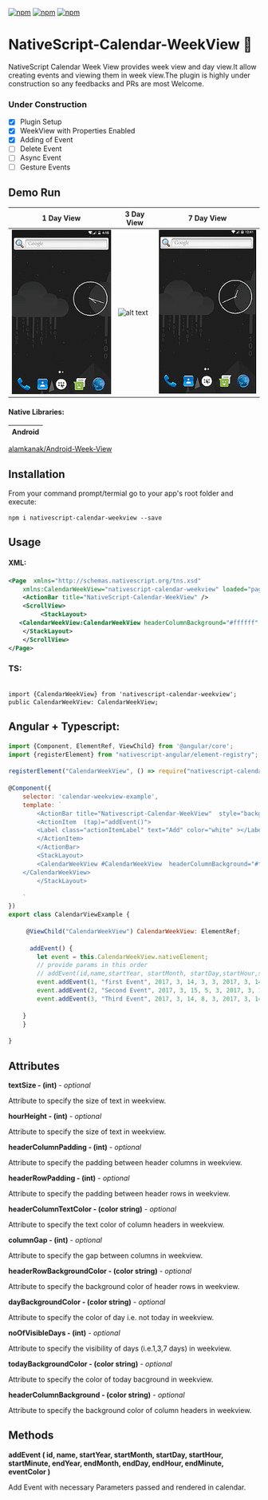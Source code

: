 [![npm](https://img.shields.io/npm/v/nativescript-calendar-weekview.svg)](https://www.npmjs.com/package/nativescript-calendar-weekview)
[![npm](https://img.shields.io/npm/l/nativescript-calendar-weekview.svg)](https://www.npmjs.com/package/nativescript-calendar-weekview)
[![npm](https://img.shields.io/npm/dt/nativescript-calendar-weekview.svg?label=npm%20d%2fls)](https://www.npmjs.com/package/nativescript-calendar-weekview)

# NativeScript-Calendar-WeekView :calendar:
NativeScript Calendar Week View provides week view and day view.It allow creating events and viewing them in week view.The plugin is highly under construction so any feedbacks and PRs are most Welcome.

### Under Construction

- [x] Plugin Setup
- [x] WeekView with Properties Enabled
- [x] Adding of Event 
- [ ] Delete Event 
- [ ] Async Event
- [ ] Gesture Events

## Demo Run


1 Day View | 3 Day View | 7 Day View
---------- | ---------- | ----------
![alt text](screenshots/weekview1.gif) | ![alt text](screenshots/weekview.gif) |![alt text](screenshots/weekview2.gif)

#### Native Libraries: 
Android | 
---------- | 
[alamkanak/Android-Week-View](https://github.com/alamkanak/Android-Week-View) 

## Installation
From your command prompt/termial go to your app's root folder and execute:

`npm i nativescript-calendar-weekview --save`

## Usage
#### XML:
```XML
<Page  xmlns="http://schemas.nativescript.org/tns.xsd" 
    xmlns:CalendarWeekView="nativescript-calendar-weekview" loaded="pageLoaded" class="page">
    <ActionBar title="NativeScript-Calendar-WeekView" />
    <ScrollView>
         <StackLayout>
   <CalendarWeekView:CalendarWeekView headerColumnBackground="#ffffff" todayBackgroundColor="#1848adff" noOfVisibleDays="3"  dayBackgroundColor="#05000000" headerRowBackgroundColor="#ffefefef" columnGap="30" headerColumnTextColor="#8f000000" headerRowPadding="30" headerColumnPadding="30" hourHeight="120" textSize="30" />
    </StackLayout>
    </ScrollView>
</Page>
```

### TS:
```TS

import {CalendarWeekView} from 'nativescript-calendar-weekview';
public CalendarWeekView: CalendarWeekView;

```

## Angular + Typescript:
```javascript
import {Component, ElementRef, ViewChild} from '@angular/core';
import {registerElement} from "nativescript-angular/element-registry";

registerElement("CalendarWeekView", () => require("nativescript-calendar-weekview").CalendarWeekView);

@Component({
    selector: 'calendar-weekview-example',
    template: `
        <ActionBar title="Nativescript-Calendar-WeekView"  style="background-color:#ED2831; color:white">
        <ActionItem  (tap)="addEvent()">
        <Label class="actionItemLabel" text="Add" color="white" ></Label>
        </ActionItem>
        </ActionBar>
        <StackLayout>
        <CalendarWeekView #CalendarWeekView  headerColumnBackground="#ffffff" todayBackgroundColor="#1848adff" noOfVisibleDays="3"  dayBackgroundColor="#05000000" headerRowBackgroundColor="#ffefefef" columnGap="30" headerColumnTextColor="#8f000000" headerRowPadding="30" headerColumnPadding="30" hourHeight="120" textSize="30" >
    </CalendarWeekView>
        </StackLayout>
    
    `
})
export class CalendarViewExample {

     @ViewChild("CalendarWeekView") CalendarWeekView: ElementRef;

      addEvent() {
        let event = this.CalendarWeekView.nativeElement;
        // provide params in this order
        // addEvent(id,name,startYear, startMonth, startDay,startHour,startMinute,endYear,endMonth, endDay, endHour,endMinute,eventColor)
        event.addEvent(1, "first Event", 2017, 3, 14, 3, 3, 2017, 3, 14, 7, 5, "#87d288");
        event.addEvent(2, "Second Event", 2017, 3, 15, 5, 3, 2017, 3, 15, 7, 5, "#59DBE0");
        event.addEvent(3, "Third Event", 2017, 3, 14, 8, 3, 2017, 3, 14, 10, 5, "#F66C4E");

    }
    }

}
```


## Attributes
**textSize - (int)** - *optional*

Attribute to specify the size of text in weekview.

**hourHeight - (int)** - *optional*

Attribute to specify the size of text in weekview.

**headerColumnPadding - (int)** - *optional*

Attribute to specify the padding between header columns in weekview.

**headerRowPadding - (int)** - *optional*

Attribute to specify the padding between header rows in weekview.

**headerColumnTextColor - (color string)** - *optional*

Attribute to specify the text color of column headers in weekview.

**columnGap - (int)** - *optional*

Attribute to specify the gap between columns in weekview.

**headerRowBackgroundColor - (color string)** - *optional*

Attribute to specify the background color of header rows in weekview.

**dayBackgroundColor - (color string)** - *optional*

Attribute to specify the color of day i.e. not today in weekview.
 
**noOfVisibleDays - (int)** - *optional*

Attribute to specify the visibility of days (i.e.1,3,7 days) in weekview.

**todayBackgroundColor - (color string)** - *optional*

Attribute to specify the color of today bacground in weekview.

**headerColumnBackground - (color string)** - *optional*

Attribute to specify the background color of column headers in weekview.

## Methods

**addEvent ( id, name, startYear, startMonth, startDay, startHour, startMinute, endYear, endMonth, endDay, endHour, endMinute, eventColor )**

Add Event with necessary Parameters passed and rendered in calendar.

